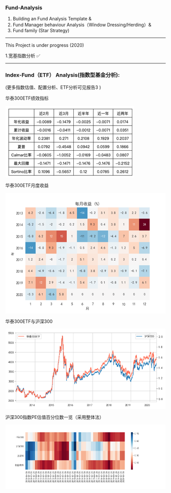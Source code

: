 ### Fund-Analysis
1. Building an Fund Analysis Template &amp; 
2. Fund Manager behaviour Analysis（Window Dressing/Herding）&amp; 
3. Fund family (Star Strategy)

<hr/>

This Project is under progress (2020)

1.宽基指数分析 ✅

<hr/>

### Index-Fund（ETF） Analysis(指数型基金分析): 

(更多指数估值、配置分析、ETF分析可见报告3 )

华泰300ETF绩效指标
<p>
<img align = "middle" src = "https://github.com/yudai-il/Fund-Analysis/blob/master/index_fund_analysis/results/%E5%B1%8F%E5%B9%95%E5%BF%AB%E7%85%A7%202020-05-08%20%E4%B8%8A%E5%8D%8811.13.33.png"/>

华泰300ETF月度收益
<p>
<img align = "middle" src = "https://github.com/yudai-il/Fund-Analysis/blob/master/index_fund_analysis/results/Figure_etf2.png"/>


华泰300ETF与沪深300
<p>
<img align = "middle" src = "https://github.com/yudai-il/Fund-Analysis/blob/master/index_fund_analysis/results/Figure_etf.png"/>

沪深300指数PE估值百分位数一览（采用整体法）
<p>
<img align = "middle" src = "https://github.com/yudai-il/Fund-Analysis/blob/master/index_fund_analysis/results/Figure_pe.png"/>




